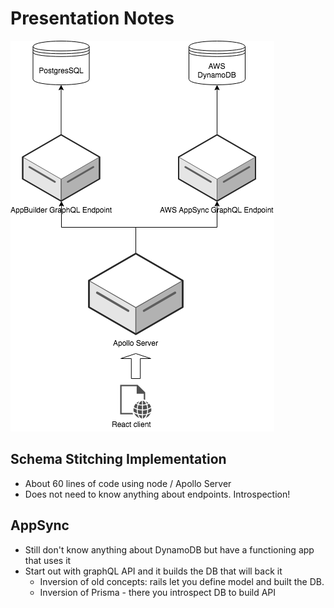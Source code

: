# Presentation Notes

![Architecture](architecture.png)

## Schema Stitching Implementation
  - About 60 lines of code using node / Apollo Server
  - Does not need to know anything about endpoints. Introspection!

## AppSync
  - Still don't know anything about DynamoDB but have a functioning app that uses it
  - Start out with graphQL API and it builds the DB that will back it
    - Inversion of old concepts: rails let you define model and built the DB.
    - Inversion of Prisma - there you introspect DB to build API

